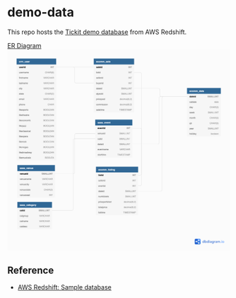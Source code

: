 # demo-data

This repo hosts the [Tickit demo database](https://docs.aws.amazon.com/redshift/latest/dg/c_sampledb.html) from AWS Redshift.

[ER Diagram](https://dbdiagram.io/d/61c399533205b45b73c97fcd)
![diagram](./doc/tickit.png)


## Reference
- [AWS Redshift: Sample database](https://docs.aws.amazon.com/redshift/latest/dg/c_sampledb.html)